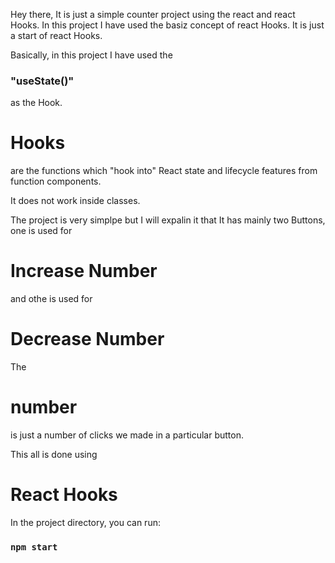 Hey there, It is just a simple counter project using the react and react Hooks.
In this project I have used the basiz concept of react Hooks. It is just a start of react Hooks. 

Basically, in this project I have used the  
### "useState()" 
as the Hook.

# Hooks
are the functions which "hook into" React state and lifecycle features from function components. 

It does not work inside classes.

The project is very simplpe but I will expalin it that It has mainly two Buttons, one is used for 
# Increase Number
and othe is used for 
# Decrease Number
The 
# number
is just a number of clicks we made in a particular button.

This all is done using 
# React Hooks


In the project directory, you can run:

### `npm start`